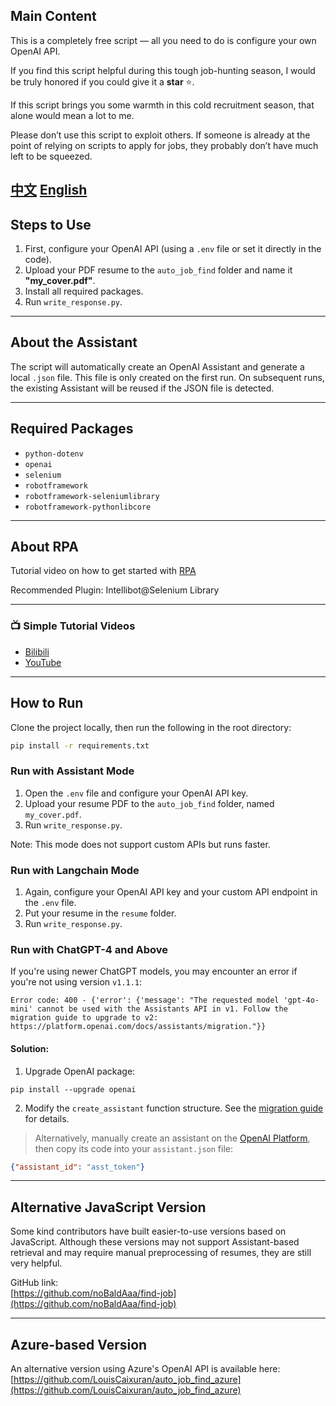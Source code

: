 ## Main Content
This is a completely free script — all you need to do is configure your own OpenAI API.

If you find this script helpful during this tough job-hunting season, I would be truly honored if you could give it a **star** ⭐️.

If this script brings you some warmth in this cold recruitment season, that alone would mean a lot to me.

Please don’t use this script to exploit others. If someone is already at the point of relying on scripts to apply for jobs, they probably don’t have much left to be squeezed.


[中文](README_CN.md) [English](README.md)
---

## Steps to Use

1. First, configure your OpenAI API (using a `.env` file or set it directly in the code).
2. Upload your PDF resume to the `auto_job_find` folder and name it **"my_cover.pdf"**.
3. Install all required packages.
4. Run `write_response.py`.

---

## About the Assistant

The script will automatically create an OpenAI Assistant and generate a local `.json` file. This file is only created on the first run. On subsequent runs, the existing Assistant will be reused if the JSON file is detected.

---

## Required Packages

- `python-dotenv`  
- `openai`  
- `selenium`  
- `robotframework`  
- `robotframework-seleniumlibrary`  
- `robotframework-pythonlibcore`  

---

## About RPA

Tutorial video on how to get started with [RPA](https://www.youtube.com/watch?v=65OPFmEgCbM&list=PLx4LEkEdFArgrdD_lvXe_hYBy8zM0Sp3b&index=1)

Recommended Plugin: Intellibot@Selenium Library

---

### 📺 Simple Tutorial Videos

- [Bilibili](https://www.bilibili.com/video/BV1UC4y1N78v/?share_source=copy_web&vd_source=b2608434484091fcc64d4eb85233122d)
- [YouTube](https://youtu.be/TlnytEi2lD8?si=jfcDj2MZqBptziZc)

---

## How to Run

Clone the project locally, then run the following in the root directory:
```bash
pip install -r requirements.txt
```

### Run with Assistant Mode

1. Open the `.env` file and configure your OpenAI API key.
2. Upload your resume PDF to the `auto_job_find` folder, named `my_cover.pdf`.
3. Run `write_response.py`.

Note: This mode does not support custom APIs but runs faster.

### Run with Langchain Mode

1. Again, configure your OpenAI API key and your custom API endpoint in the `.env` file.
2. Put your resume in the `resume` folder.
3. Run `write_response.py`.

### Run with ChatGPT-4 and Above

If you're using newer ChatGPT models, you may encounter an error if you're not using version `v1.1.1`:

```
Error code: 400 - {'error': {'message': "The requested model 'gpt-4o-mini' cannot be used with the Assistants API in v1. Follow the migration guide to upgrade to v2: https://platform.openai.com/docs/assistants/migration."}}
```

#### Solution:
1. Upgrade OpenAI package:
```shell
pip install --upgrade openai
```
2. Modify the `create_assistant` function structure. See the [migration guide](https://platform.openai.com/docs/assistants/migration) for details.

> Alternatively, manually create an assistant on the [OpenAI Platform](https://platform.openai.com/assistants/), then copy its code into your `assistant.json` file:
```json
{"assistant_id": "asst_token"}
```

---

## Alternative JavaScript Version

Some kind contributors have built easier-to-use versions based on JavaScript. Although these versions may not support Assistant-based retrieval and may require manual preprocessing of resumes, they are still very helpful.

GitHub link:  
[https://github.com/noBaldAaa/find-job](https://github.com/noBaldAaa/find-job)

---

## Azure-based Version

An alternative version using Azure's OpenAI API is available here:
[https://github.com/LouisCaixuran/auto_job_find_azure](https://github.com/LouisCaixuran/auto_job_find_azure)



